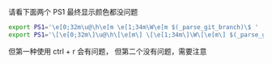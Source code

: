 请看下面两个 PS1 最终显示颜色都没问题

```sh
export PS1='\e[0;32m\u@\h\e[m \e[1;34m\W\e[m $(_parse_git_branch)\$ '
export PS1='\[\e[0;32m\]\u@\h\[\e[m\] \[\e[1;34m\]\W\[\e[m\] $(_parse_git_branch)\$ '
```

但第一种使用 ctrl + r 会有问题， 但第二个没有问题，需要注意